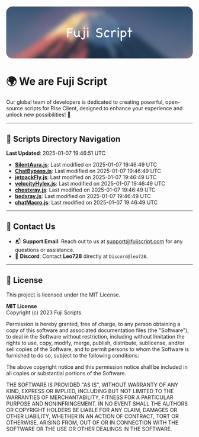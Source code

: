 ![Banner](.github/b.webp)

# 🌍 **We are Fuji Script**

Our global team of developers is dedicated to creating powerful, open-source scripts for Rise Client, designed to enhance your experience and unlock new possibilities! 🌟

---
<!-- SCRIPTS_NAVIGATION_START -->
## 📂 **Scripts Directory Navigation**

**Last Updated**: 2025-01-07 19:46:51 UTC

- **[SilentAura.js](scripts/SilentAura.js)**: Last modified on 2025-01-07 19:46:49 UTC
- **[ChatBypass.js](scripts/ChatBypass.js)**: Last modified on 2025-01-07 19:46:49 UTC
- **[jetpackFly.js](scripts/jetpackFly.js)**: Last modified on 2025-01-07 19:46:49 UTC
- **[velocityHylex.js](scripts/velocityHylex.js)**: Last modified on 2025-01-07 19:46:49 UTC
- **[chestxray.js](scripts/chestxray.js)**: Last modified on 2025-01-07 19:46:49 UTC
- **[bedxray.js](scripts/bedxray.js)**: Last modified on 2025-01-07 19:46:49 UTC
- **[chatMacro.js](scripts/chatMacro.js)**: Last modified on 2025-01-07 19:46:49 UTC

<!-- SCRIPTS_NAVIGATION_END -->

---

## 💬 **Contact Us**  
- 📬 **Support Email**: Reach out to us at [support@fujiscript.com](mailto:support@fujiscript.com) for any questions or assistance.  
- 💬 **Discord**: Contact **Leo728** directly at `Discord@leo728`.

---

## 📜 **License**

This project is licensed under the MIT License.  

**MIT License**  
Copyright (c) 2023 Fuji Scripts  

Permission is hereby granted, free of charge, to any person obtaining a copy of this software and associated documentation files (the "Software"), to deal in the Software without restriction, including without limitation the rights to use, copy, modify, merge, publish, distribute, sublicense, and/or sell copies of the Software, and to permit persons to whom the Software is furnished to do so, subject to the following conditions:  

The above copyright notice and this permission notice shall be included in all copies or substantial portions of the Software.  

THE SOFTWARE IS PROVIDED "AS IS", WITHOUT WARRANTY OF ANY KIND, EXPRESS OR IMPLIED, INCLUDING BUT NOT LIMITED TO THE WARRANTIES OF MERCHANTABILITY, FITNESS FOR A PARTICULAR PURPOSE AND NONINFRINGEMENT. IN NO EVENT SHALL THE AUTHORS OR COPYRIGHT HOLDERS BE LIABLE FOR ANY CLAIM, DAMAGES OR OTHER LIABILITY, WHETHER IN AN ACTION OF CONTRACT, TORT OR OTHERWISE, ARISING FROM, OUT OF OR IN CONNECTION WITH THE SOFTWARE OR THE USE OR OTHER DEALINGS IN THE SOFTWARE.  
